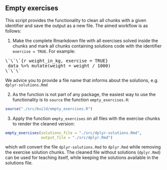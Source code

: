 
## Empty exercises


This script provides the functionality to clean all chunks with a given identifier and save the output as a new file. The aimed workflow is as follows:

1. Make the complete Rmarkdown file with all exercises solved inside the chunks and mark all chunks containing solutions code with the identifier `exercise = TRUE`. For example:

<pre>
\`\`\`{r weight_in_kg, exercise = TRUE}
 data %>% mutate(weight = weight / 1000)
\`\`\`
</pre>

We advice you to provide a file name that informs about the solutions, e.g. `dplyr-solutions.Rmd`

2. As the function is not part of any package, the easiest way to use the functionality is to `source` the function `empty_exercises.R`:

```R
source("./src/build/empty_exercises.R")
```

3. Apply the function `empty_exercises` on all files with the exercise chunks to render the cleaned version:

```R
empty_exercises(solutions_file = "./src/dplyr-solutions.Rmd",
                output_file = "./src/dplyr.Rmd")
```
which will convert the file `dplyr-solutions.Rmd` to `dplyr.Rmd` while removing the exercise solution chunks. The cleaned file without solutions (`dplyr.Rmd`) can be used for teaching itself, while keeping the solutions available in the solutions file. 